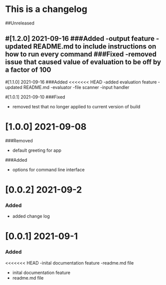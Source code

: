 # This is a changelog

##Unreleased

#[1.2.0] 2021-09-16
###Added
-output feature
-updated README.md to include instructions on how to run every command
###Fixed
-removed issue that caused value of evaluation to be off by a factor of 100
-
#[1.1.0] 2021-09-16
###Added
<<<<<<< HEAD
-added evaluation feature
-updated README.md
-evaluator
-file scanner
-input handler

#[1.0.1] 2021-09-10
###Fixed
- removed test that no longer applied to current version of build

# [1.0.0] 2021-09-08
###Removed 
- default greeting for app

###Added
- options for command line interface


# [0.0.2] 2021-09-2
### Added
- added change log 

# [0.0.1] 2021-09-1
### Added
<<<<<<< HEAD
-inital documentation feature
-readme.md file
- inital documentation feature
- readme.md file



 
